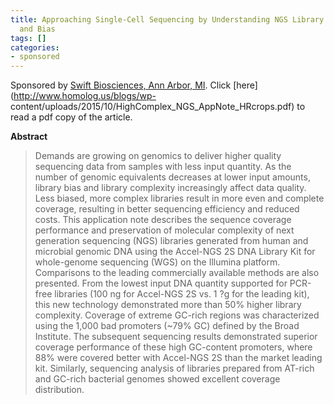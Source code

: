 ```yaml
---
title: Approaching Single-Cell Sequencing by Understanding NGS Library Complexity
  and Bias
tags: []
categories:
- sponsored
---
```

Sponsored by [Swift Biosciences, Ann Arbor, MI](http://www.swiftbiosci.com/).
Click [here](http://www.homolog.us/blogs/wp-
content/uploads/2015/10/HighComplex_NGS_AppNote_HRcrops.pdf) to read a pdf
copy of the article.
<!--more-->

**Abstract**

> Demands are growing on genomics to deliver higher quality sequencing data
from samples with less input quantity. As the number of genomic equivalents
decreases at lower input amounts, library bias and library complexity
increasingly affect data quality. Less biased, more complex libraries result
in more even and complete coverage, resulting in better sequencing efficiency
and reduced costs. This application note describes the sequence coverage
performance and preservation of molecular complexity of next generation
sequencing (NGS) libraries generated from human and microbial genomic DNA
using the Accel-NGS 2S DNA Library Kit for whole-genome sequencing (WGS) on
the Illumina platform. Comparisons to the leading commercially available
methods are also presented. From the lowest input DNA quantity supported for
PCR-free libraries (100 ng for Accel-NGS 2S vs. 1 ?g for the leading kit),
this new technology demonstrated more than 50% higher library complexity.
Coverage of extreme GC-rich regions was characterized using the 1,000 bad
promoters (~79% GC) defined by the Broad Institute. The subsequent sequencing
results demonstrated superior coverage performance of these high GC-content
promoters, where 88% were covered better with Accel-NGS 2S than the market
leading kit. Similarly, sequencing analysis of libraries prepared from AT-rich
and GC-rich bacterial genomes showed excellent coverage distribution.


<div id="report"></div>
<script src="/blogs/assets/js/pdfobject.js"></script>
<script>PDFObject.embed("http://www.homolog.us/blogs/wp-content/uploads/2015/10/HighComplex_NGS_AppNote_HRcrops.pdf", "#report");</script>

